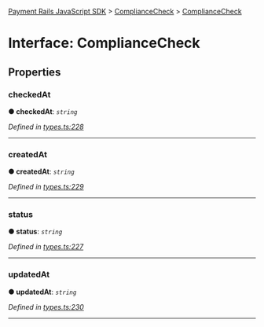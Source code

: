 [Payment Rails JavaScript SDK](../README.md) > [ComplianceCheck](../modules/compliancecheck.md) > [ComplianceCheck](../interfaces/compliancecheck.compliancecheck-1.md)



# Interface: ComplianceCheck


## Properties
<a id="checkedat"></a>

###  checkedAt

**●  checkedAt**:  *`string`* 

*Defined in [types.ts:228](https://github.com/PaymentRails/javascript-sdk/blob/d7f3cdf/lib/types.ts#L228)*





___

<a id="createdat"></a>

###  createdAt

**●  createdAt**:  *`string`* 

*Defined in [types.ts:229](https://github.com/PaymentRails/javascript-sdk/blob/d7f3cdf/lib/types.ts#L229)*





___

<a id="status"></a>

###  status

**●  status**:  *`string`* 

*Defined in [types.ts:227](https://github.com/PaymentRails/javascript-sdk/blob/d7f3cdf/lib/types.ts#L227)*





___

<a id="updatedat"></a>

###  updatedAt

**●  updatedAt**:  *`string`* 

*Defined in [types.ts:230](https://github.com/PaymentRails/javascript-sdk/blob/d7f3cdf/lib/types.ts#L230)*





___


